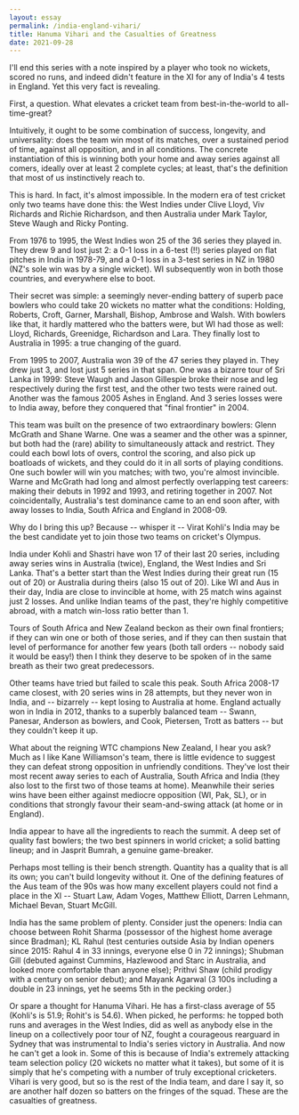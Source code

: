 ```yaml
---
layout: essay
permalink: /india-england-vihari/
title: Hanuma Vihari and the Casualties of Greatness
date: 2021-09-28
---
```


I'll end this series with a note inspired by a player who took no wickets, scored no runs, and indeed didn't feature in the XI for any of India's 4 tests in England.  Yet this very fact is revealing.

First, a question.  What elevates a cricket team from best-in-the-world to all-time-great?

Intuitively, it ought to be some combination of success, longevity, and universality: does the team win most of its matches, over a sustained period of time, against all opposition, and in all conditions.  The concrete instantiation of this is winning both your home and away series against all comers, ideally over at least 2 complete cycles; at least, that's the definition that most of us instinctively reach to.

This is hard.  In fact, it's almost impossible.  In the modern era of test cricket only two teams have done this: the West Indies under Clive Lloyd, Viv Richards and Richie Richardson, and then Australia under Mark Taylor, Steve Waugh and Ricky Ponting.  

From 1976 to 1995, the West Indies won 25 of the 36 series they played in.  They drew 9 and lost just 2: a 0-1 loss in a 6-test (!!) series played on flat pitches in India in 1978-79, and a 0-1 loss in a 3-test series in NZ in 1980 (NZ's sole win was by a single wicket).  WI subsequently won in both those countries, and everywhere else to boot.  

Their secret was simple: a seemingly never-ending battery of superb pace bowlers who could take 20 wickets no matter what the conditions: Holding, Roberts, Croft, Garner, Marshall, Bishop, Ambrose and Walsh.  With bowlers like that, it hardly mattered who the batters were, but WI had those as well: Lloyd, Richards, Greenidge, Richardson and Lara.  They finally lost to Australia in 1995: a true changing of the guard.

From 1995 to 2007, Australia won 39 of the 47 series they played in.  They drew just 3, and lost just 5 series in that span.  One was a bizarre tour of Sri Lanka in 1999: Steve Waugh and Jason Gillespie broke their nose and leg respectively during the first test, and the other two tests were rained out.  Another was the famous 2005 Ashes in England.  And 3 series losses were to India away, before they conquered that "final frontier" in 2004.  

This team was built on the presence of two extraordinary bowlers: Glenn McGrath and Shane Warne.  One was a seamer and the other was a spinner, but both had the (rare) ability to simultaneously attack and restrict.  They could each bowl lots of overs, control the scoring, and also pick up boatloads of wickets, and they could do it in all sorts of playing conditions.  One such bowler will win you matches; with two, you're almost invincible.  Warne and McGrath had long and almost perfectly overlapping test careers: making their debuts in 1992 and 1993, and retiring together in 2007.  Not coincidentally, Australia's test dominance came to an end soon after, with away losses to India, South Africa and England in 2008-09.

Why do I bring this up?  Because -- whisper it -- Virat Kohli's India may be the best candidate yet to join those two teams on cricket's Olympus. 

India under Kohli and Shastri have won 17 of their last 20 series, including away series wins in Australia (twice), England, the West Indies and Sri Lanka.  That's a better start than the West Indies during their great run (15 out of 20) or Australia during theirs (also 15 out of 20).  Like WI and Aus in their day, India are close to invincible at home, with 25 match wins against just 2 losses.  And unlike Indian teams of the past, they're highly competitive abroad, with a match win-loss ratio better than 1.  

Tours of South Africa and New Zealand beckon as their own final frontiers; if they can win one or both of those series, and if they can then sustain that level of performance for another few years (both tall orders -- nobody said it would be easy!) then I think they deserve to be spoken of in the same breath as their two great predecessors.

Other teams have tried but failed to scale this peak.  South Africa 2008-17 came closest, with 20 series wins in 28 attempts, but they never won in India, and -- bizarrely -- kept losing to Australia at home.  England actually won in India in 2012, thanks to a superbly balanced team -- Swann, Panesar, Anderson as bowlers, and Cook, Pietersen, Trott as batters -- but they couldn't keep it up.

What about the reigning WTC champions New Zealand, I hear you ask?  Much as I like Kane Williamson's team, there is little evidence to suggest they can defeat strong opposition in unfriendly conditions.  They've lost their most recent away series to each of Australia, South Africa and India (they also lost to the first two of those teams at home).  Meanwhile their series wins have been either against mediocre opposition (WI, Pak, SL), or in conditions that strongly favour their seam-and-swing attack (at home or in England).

India appear to have all the ingredients to reach the summit. A deep set of quality fast bowlers; the two best spinners in world cricket; a solid batting lineup; and in Jasprit Bumrah, a genuine game-breaker. 

Perhaps most telling is their bench strength.  Quantity has a quality that is all its own; you can't build longevity without it.  One of the defining features of the Aus team of the 90s was how many excellent players could not find a place in the XI -- Stuart Law, Adam Voges, Matthew Elliott, Darren Lehmann, Michael Bevan, Stuart McGill.  

India has the same problem of plenty.  Consider just the openers: India can choose between Rohit Sharma (possessor of the highest home average since Bradman); KL Rahul (test centuries outside Asia by Indian openers since 2015: Rahul 4 in 33 innings, everyone else 0 in 72 innings); Shubman Gill (debuted against Cummins, Hazlewood and Starc in Australia, and looked more comfortable than anyone else); Prithvi Shaw (child prodigy with a century on senior debut); and Mayank Agarwal (3 100s including a double in 23 innings, yet he seems 5th in the pecking order.)

Or spare a thought for Hanuma Vihari.  He has a first-class average of 55 (Kohli's is 51.9; Rohit's is 54.6).  When picked, he performs: he topped both runs and averages in the West Indies, did as well as anybody else in the lineup on a collectively poor tour of NZ, fought a courageous rearguard in Sydney that was instrumental to India's series victory in Australia.  And now he can't get a look in.  Some of this is because of India's extremely attacking team selection policy (20 wickets no matter what it takes), but some of it is simply that he's competing with a number of truly exceptional cricketers.  Vihari is very good, but so is the rest of the India team, and dare I say it, so are another half dozen so batters on the fringes of the squad.  These are the casualties of greatness.

<br/>